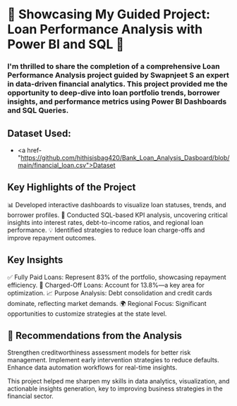 # 🌟 Showcasing My Guided Project: Loan Performance Analysis with Power BI and SQL 🌟
### I'm thrilled to share the completion of a comprehensive Loan Performance Analysis project guided by Swapnjeet S an expert in data-driven financial analytics. This project provided me the opportunity to deep-dive into loan portfolio trends, borrower insights, and performance metrics using Power BI Dashboards and SQL Queries.

## Dataset Used: 
- <a href- "https://github.com/hithisisbag420/Bank_Loan_Analysis_Dasboard/blob/main/financial_loan.csv">Dataset</a>

## Key Highlights of the Project
📊 Developed interactive dashboards to visualize loan statuses, trends, and borrower profiles.
🧮 Conducted SQL-based KPI analysis, uncovering critical insights into interest rates, debt-to-income ratios, and regional loan performance.
💡 Identified strategies to reduce loan charge-offs and improve repayment outcomes.

## Key Insights
✅ Fully Paid Loans: Represent 83% of the portfolio, showcasing repayment efficiency.
🚨 Charged-Off Loans: Account for 13.8%—a key area for optimization.
📈 Purpose Analysis: Debt consolidation and credit cards dominate, reflecting market demands.
🌍 Regional Focus: 
Significant opportunities to customize strategies at the state level.

## 📌 Recommendations from the Analysis
Strengthen creditworthiness assessment models for better risk management.
Implement early intervention strategies to reduce defaults.
Enhance data automation workflows for real-time insights.

This project helped me sharpen my skills in data analytics, visualization, and actionable insights generation, key to improving business strategies in the financial sector.
